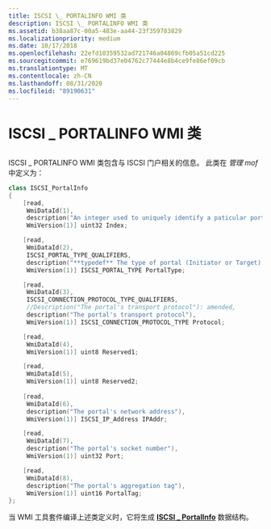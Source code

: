 ```yaml
---
title: ISCSI \_ PORTALINFO WMI 类
description: ISCSI \_ PORTALINFO WMI 类
ms.assetid: b38aa87c-00a5-483e-aa44-23f359783829
ms.localizationpriority: medium
ms.date: 10/17/2018
ms.openlocfilehash: 22efd10359532ad721746a04869cfb05a51cd225
ms.sourcegitcommit: e769619bd37e04762c77444e8b4ce9fe86ef09cb
ms.translationtype: MT
ms.contentlocale: zh-CN
ms.lasthandoff: 08/31/2020
ms.locfileid: "89190631"
---
```

# <a name="iscsi_portalinfo-wmi-class"></a>ISCSI \_ PORTALINFO WMI 类


## <span id="ddk_iscsi_portalinfo_wmi_class_kr"></span><span id="DDK_ISCSI_PORTALINFO_WMI_CLASS_KR"></span>


ISCSI \_ PORTALINFO WMI 类包含与 ISCSI 门户相关的信息。 此类在 *管理 mof*中定义为：

```cpp
class ISCSI_PortalInfo
{
    [read,
     WmiDataId(1),
     description("An integer used to uniquely identify a paticular port"),
     WmiVersion(1)] uint32 Index;

    [read,
     WmiDataId(2),
     ISCSI_PORTAL_TYPE_QUALIFIERS,
     description("**typedef** The type of portal (Initiator or Target) \n"),
     WmiVersion(1)] ISCSI_PORTAL_TYPE PortalType;

    [read,
     WmiDataId(3),
     ISCSI_CONNECTION_PROTOCOL_TYPE_QUALIFIERS,
     //Description("The portal's transport protocol"): amended,
     description("The portal's transport protocol"),
     WmiVersion(1)] ISCSI_CONNECTION_PROTOCOL_TYPE Protocol;

    [read,
     WmiDataId(4),
     WmiVersion(1)] uint8 Reserved1;

    [read,
     WmiDataId(5),
     WmiVersion(1)] uint8 Reserved2;
 
    [read,
     WmiDataId(6),
     description("The portal's network address"),
     WmiVersion(1)] ISCSI_IP_Address IPAddr;

    [read,
     WmiDataId(7),
     description("The portal's socket number"),
     WmiVersion(1)] uint32 Port;

    [read,
     WmiDataId(8),
     description("The portal's aggregation tag"),
     WmiVersion(1)] uint16 PortalTag;
};
```

当 WMI 工具套件编译上述类定义时，它将生成 [**ISCSI \_ PortalInfo**](/windows-hardware/drivers/ddi/iscsimgt/ns-iscsimgt-_iscsi_portalinfo) 数据结构。

 

